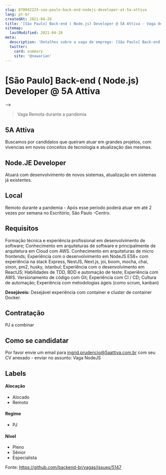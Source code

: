 ```yaml
---
slug: 870042223-sao-paulo-back-end-nodejs-developer-at-5a-attiva
lang: pt-br
createdAt: 2021-04-28
title: '[São Paulo] Back-end ( Node.js) Developer @ 5A Attiva - Vaga de Emprego'
sitemap:
  lastModified: 2021-04-28
meta:
  description: 'Detalhes sobre a vaga de emprego: [São Paulo] Back-end ( Node.js) Developer @ 5A Attiva'
  twitter:
    card: summary
    site: '@nawarian'
---
```


# [São Paulo] Back-end ( Node.js) Developer @ 5A Attiva


-->
> Vaga Remota durante a pandemia

## 5A Attiva
Buscamos por candidatos que queiram atuar em grandes projetos, com vivencias em novos conceitos de tecnologia e atualização das mesmas. 

## Node.JE Developer 
Atuará com desenvolvimento de novos sistemas, atualização em sistemas já existentes. 

## Local
Remoto durante a pandemia - Após esse período poderá atuar em até 2 vezes por semana  no Escritório, São Paulo -Centro.

## Requisitos
Formação técnica e experiência profissional em desenvolvimento de software; Conhecimento em arquiteturas de software e principalmente de arquitetura em Cloud com AWS. 
Conhecimento em arquiteturas de micro frontends; Experiência com o desenvolvimento em NodeJS ES6+ com experiência na stack Express, NestJS, Next.js, joi, boom, mocha, chai, sinon, pm2, husky, istanbul; Experiência com o desenvolvimento em ReactJS; Habilidades de TDD, BDD e automação de teste; Experiência com AWS. Versionamento de código com Git; Experiência com CI / CD; Cultura de automação; Experiência com metodologias ágeis (como scrum, kanban)

**Desejáveis:**
Desejável experiência com container e cluster de container Docker. 

## Contratação

PJ a combinar

## Como se candidatar

Por favor envie um email para ingrid.prudencio@5aattiva.com.br com seu CV anexado - enviar no assunto: Vaga NodeJS


## Labels

#### Alocação
- Alocado
- Remoto

#### Regime
- PJ

#### Nível
- Pleno
- Sênior
- Especialista




Fonte: https://github.com/backend-br/vagas/issues/5147